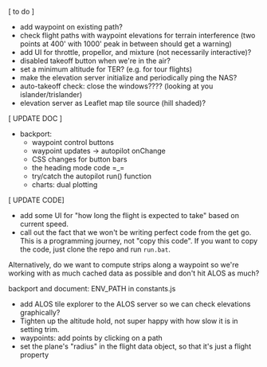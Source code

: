 [ to do ]

- add waypoint on existing path?
- check flight paths with waypoint elevations for terrain interference (two points at 400' with 1000' peak in between should get a warning)
- add UI for throttle, propellor, and mixture (not necessarily interactive)?
- disabled takeoff button when we're in the air?
- set a minimum altitude for TER? (e.g. for tour flights)
- make the elevation server initialize and periodically ping the NAS?
- auto-takeoff check: close the windows???? (looking at you islander/trislander)
- elevation server as Leaflet map tile source (hill shaded)?

[ UPDATE DOC ]

- backport:
  - waypoint control buttons
  - waypoint updates -> autopilot onChange
  - CSS changes for button bars
  - the heading mode code =\_=
  - try/catch the autopilot run() function
  - charts: dual plotting

[ UPDATE CODE]

- add some UI for "how long the flight is expected to take" based on current speed.
- call out the fact that we won't be writing perfect code from the get go. This is a programming journey, not "copy this code". If you want to copy the code, just clone the repo and run `run.bat`.


Alternatively, do we want to compute strips along a waypoint so we're working with as much cached data as possible and don't hit ALOS as much?

backport and document: ENV_PATH in constants.js

- add ALOS tile explorer to the ALOS server so we can check elevations graphically?
- Tighten up the altitude hold, not super happy with how slow it is in setting trim.
- waypoints: add points by clicking on a path
- set the plane's "radius" in the flight data object, so that it's just a flight property
